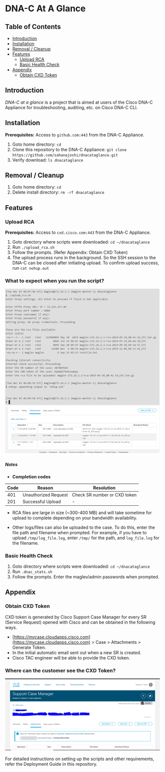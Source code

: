 # DNA-C At A Glance

## Table of Contents

  - [Introduction](#introduction)
  - [Installation](#installation)
  - [Removal / Cleanup](#removal--cleanup)
  - [Features](#features)
    - [Upload RCA](#upload-rca)
    - [Basic Health Check](#basic-health-check)
  - [Appendix](#appendix)
    - [Obtain CXD Token](#obtain-cxd-token)

## Introduction

_DNA-C at a glance_ is a project that is aimed at users of the Cisco DNA-C Appliance for troubleshooting, auditing, etc. on Cisco DNA-C CLI.

## Installation

**Prerequisites:** Access to `github.com:443` from the DNA-C Appliance.

1. Goto home directory: `cd`
1. Clone this repository to the DNA-C Appliance: `git clone https://github.com/sahanajoshi/dnacataglance.git`
1. Verify download: `ls dnacataglance`

## Removal / Cleanup

1. Goto home directory: `cd`
1. Delete install directory: `rm -rf dnacataglance`


## Features

### Upload RCA

**Prerequisites:** Access to `cxd.cisco.com:443` from the DNA-C Appliance.

1. Goto directory where scripts were downloaded: `cd ~/dnacataglance`
2. Run `./upload_rca.sh`
3. Follow the prompts. (Refer Appendix: Obtain CXD Token)
4. The upload process runs in the background. So the SSH session to the DNA-C can be closed after initiating upload. To confirm upload success, run `cat nohup.out`

### What to expect when you run the script?
![Image of DNAC-CLI](https://github.com/sahanajoshi/dnacataglance/blob/master/DNAC-CLI1.png)
![Image of mycase portal](https://github.com/sahanajoshi/dnacataglance/blob/master/DNAC-CLI2.png)

##### Notes
* **Completion codes**

| Code | Reason               | Resolution                   |
| ---- | -------------------- | ---------------------------- |
| 401  | Unauthorized Request | Check SR number or CXD token |
| 201  | Successful Upload    | -                            |

* RCA files are large in size (~300-400 MB) and will take sometime for upload to complete depending on your bandwidth availability.

* Other logs/files can also be uploaded to the case. To do this, enter the file path and filename when prompted. For example, if you have to upload `/tmp/log_file.log`, enter `/tmp/` for the path, and `log_file.log` for the filename.

### Basic Health Check

1. Goto directory where scripts were downloaded: `cd ~/dnacataglance`
2. Run `.dnac_stats.sh`
3. Follow the prompts. Enter the maglev/admin passwords when prompted.

## Appendix
### Obtain CXD Token

CXD token is generated by Cisco Support Case Manager for every SR (Service Request) opened with Cisco and can be obtained in the following ways.
* [https://mycase.cloudapps.cisco.com](https://mycase.cloudapps.cisco.com) > Case > Attachments > Generate Token.
* In the initial automatic email sent out when a new SR is created.
* Cisco TAC engineer will be able to provide the CXD token.

### Where can the customer see the CXD Token?
![Image of mycase portal](https://github.com/sahanajoshi/dnacataglance/blob/master/DNAC-CLI3.png)

For detailed instructions on setting up the scripts and other requirements, refer the Deployment Guide in this repository.
